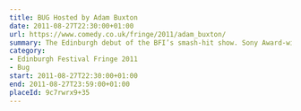 ```yaml
---
title: BUG Hosted by Adam Buxton
date: 2011-08-27T22:30:00+01:00
url: https://www.comedy.co.uk/fringe/2011/adam_buxton/
summary: The Edinburgh debut of the BFI’s smash-hit show. Sony Award-winning Adam Buxton shows you the most extraordinary, innovative and downright hilarious music videos from around the world in his own inimitable style.
category:
- Edinburgh Festival Fringe 2011
- Bug
start: 2011-08-27T22:30:00+01:00
end: 2011-08-27T23:59:00+01:00
placeId: 9c7rwrx9+35
---
```

